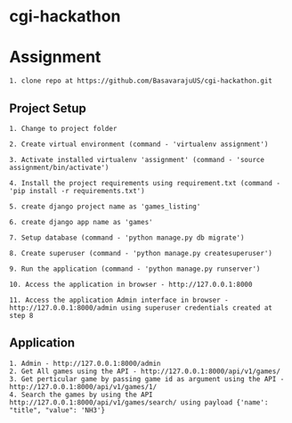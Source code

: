 # cgi-hackathon


Assignment
==========
    1. clone repo at https://github.com/BasavarajuUS/cgi-hackathon.git


Project Setup
-------------
    1. Change to project folder

    2. Create virtual environment (command - 'virtualenv assignment')

    3. Activate installed virtualenv 'assignment' (command - 'source assignment/bin/activate')

    4. Install the project requirements using requirement.txt (command - 'pip install -r requirements.txt')

    5. create django project name as 'games_listing'

    6. create django app name as 'games'

    7. Setup database (command - 'python manage.py db migrate')

    8. Create superuser (command - 'python manage.py createsuperuser')

    9. Run the application (command - 'python manage.py runserver')

    10. Access the application in browser - http://127.0.0.1:8000

    11. Access the application Admin interface in browser - http://127.0.0.1:8000/admin using superuser credentials created at step 8


Application
-----------
    1. Admin - http://127.0.0.1:8000/admin
    2. Get All games using the API - http://127.0.0.1:8000/api/v1/games/
    3. Get perticular game by passing game id as argument using the API - http://127.0.0.1:8000/api/v1/games/1/
    4. Search the games by using the API http://127.0.0.1:8000/api/v1/games/search/ using payload {'name': "title", "value": 'NH3'}
